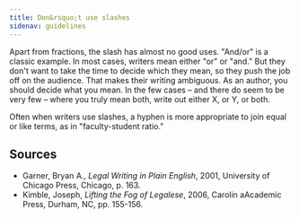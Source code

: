 ```yaml
---
title: Don&rsquo;t use slashes
sidenav: guidelines
---
```


Apart from fractions, the slash has almost no good uses. "And/or" is a classic example. In most cases, writers mean either "or" or "and." But they don't want to take the time to decide which they mean, so they push the job off on the audience. That makes their writing ambiguous. As an author, you should decide what you mean. In the few cases – and there do seem to be very few – where you truly mean both, write out either X, or Y, or both.

Often when writers use slashes, a hyphen is more appropriate to join equal or like terms, as in "faculty-student ratio."

## Sources

- Garner, Bryan A., _Legal Writing in Plain English_, 2001, University of Chicago Press, Chicago, p. 163.
- Kimble, Joseph, _Lifting the Fog of Legalese_, 2006, Carolin aAcademic Press, Durham, NC, pp. 155-156.
